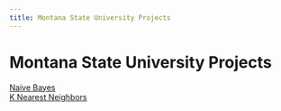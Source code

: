 ```yaml
---
title: Montana State University Projects
---
```

<h1>Montana State University Projects</h1>

[Naive Bayes](/projects/msu/csci_447/naive_bayes.md)\
[K Nearest Neighbors](/projects/msu/csci_447/k_nearest_neighbors.md)
